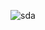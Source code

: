 ![sda](https://github.com/pengtaoqi/ImageCache/raw/meituan/blob/master/static/images/banner3.jpg) 




